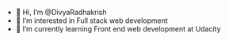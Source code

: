 - 👋 Hi, I’m @DivyaRadhakrish
- 👀 I’m interested in Full stack web development
- 🌱 I’m currently learning Front end web development at Udacity

<!---
DivyaRadhakrish/DivyaRadhakrish is a ✨ special ✨ repository because its `README.md` (this file) appears on your GitHub profile.
You can click the Preview link to take a look at your changes.
--->
